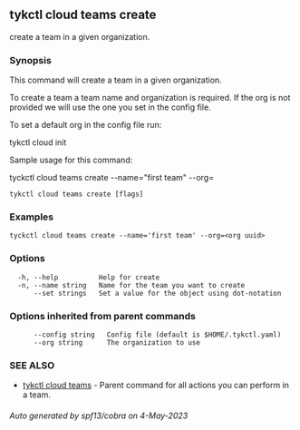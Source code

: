 ## tykctl cloud teams create

create a team in a given organization.

### Synopsis


This command will create a team in a given organization.

To create a team a team name and organization is required.
If the org is not provided we will use the one you set in the config file.

To set a default org in the config file run:

tykctl cloud init

Sample usage for this command:

tyckctl cloud teams create --name="first team" --org=<org uuid>


```
tykctl cloud teams create [flags]
```

### Examples

```
tyckctl cloud teams create --name='first team' --org=<org uuid>
```

### Options

```
  -h, --help          Help for create
  -n, --name string   Name for the team you want to create
      --set strings   Set a value for the object using dot-notation
```

### Options inherited from parent commands

```
      --config string   Config file (default is $HOME/.tykctl.yaml)
      --org string      The organization to use
```

### SEE ALSO

* [tykctl cloud teams](tykctl_cloud_teams.md)	 - Parent command for all actions you can perform in a team.

###### Auto generated by spf13/cobra on 4-May-2023
